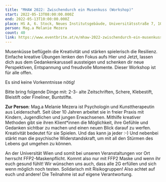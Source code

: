 ```yaml
---
title: "MHAW 2022: Zwischendurch ein Musenkuss (Workshop)"
start: 2022-05-13T08:00:00.000Z
end: 2022-05-13T10:00:00.000Z
place: HS A, 6. Stock, Neues Institutsgebäude, Universitätsstraße 7, 1010 Wien
person: Mag.a Melanie Mezera
count: 40
link: https://www.eventbrite.at/e/mhaw-2022-zwischendurch-ein-musenkuss-workshop-tickets-331357287567
---
```

Musenküsse beflügeln die Kreativität und stärken spielerisch die Resilienz. Einfache kreative Übungen lenken den Fokus aufs Hier und Jetzt, lassen dich aus dem Gedankenkarussell aussteigen und schenken dir neue Perspektiven, Entspannung und freudvolle Momente. Dieser Workshop ist für alle offen.

Es sind keine Vorkenntnisse nötig!

Bitte bring folgende Dinge mit: 2-3- alte Zeitschriften, Schere, Klebestift, Bleistift oder Fineliner, Buntstifte.





**Zur Person**: Mag.a Melanie Mezera ist Psychologin und Kunsttherapeutin aus Leidenschaft. Seit über 10 Jahren arbeitet sie in freier Praxis mit Kindern, Jugendlichen und jungen Erwachsenen. Mithilfe kreativer Methoden gibt sie ihren Klient*innen die Möglichkeit, ihre Gefühle und Gedanken sichtbar zu machen und einen neuen Blick darauf zu werfen. Kreativität bedeutet für sie Spielen. Und das kann ja jeder :-) Und nebenbei stärkt man die psychische Widerstandskraft, um mit all den Stürmen des Lebens gut umgehen zu können.



An der Universität Wien und somit bei unseren Veranstaltungen vor Ort herrscht FFP2-Maskenpflicht. Kommt also nur mit FFP2 Maske und wenn ihr euch gesund fühlt! Wir wünschen uns auch, dass alle 2G erfüllen und sich wenn möglich noch testen. Solidarisch mit Risikogruppen! Also achtet auf euch und andere! Die Teilnahme ist auf eigene Verantwortung.